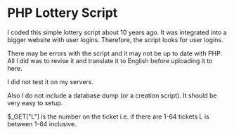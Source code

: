 PHP Lottery Script
=======

I coded this simple lottery script about 10 years ago. It was integrated into a bigger website with user logins. Therefore, the script looks for user logins.

There may be errors with the script and it may not be up to date with PHP. All I did was to revise it and translate it to English before uploading it to here.

I did not test it on my servers.

Also I do not include a database dump (or a creation script). It should be very easy to setup.

$_GET["L"] is the number on the ticket i.e. if there are 1-64 tickets L is between 1-64 inclusive.
